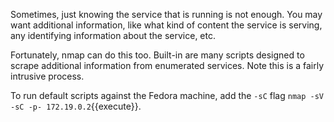 Sometimes, just knowing the service that is running is not enough. You may want additional information, like what kind of content the service is serving, any identifying information about the service, etc.

Fortunately, nmap can do this too. Built-in are many scripts designed to scrape additional information from enumerated services. Note this is a fairly intrusive process.

To run default scripts against the Fedora machine, add the `-sC` flag `nmap -sV -sC -p- 172.19.0.2`{{execute}}.
